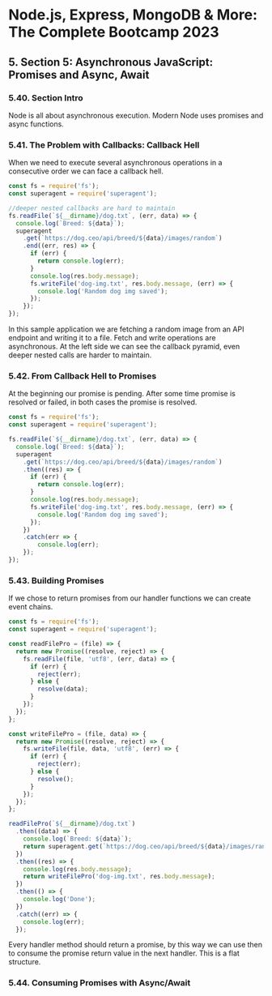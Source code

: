 # Node.js, Express, MongoDB & More: The Complete Bootcamp 2023

## 5. Section 5: Asynchronous JavaScript: Promises and Async, Await

### 5.40. Section Intro

Node is all about asynchronous execution. Modern Node uses promises and async functions.

### 5.41. The Problem with Callbacks: Callback Hell

When we need to execute several asynchronous operations in a consecutive order we can face a callback hell.

```js
const fs = require('fs');
const superagent = require('superagent');

//deeper nested callbacks are hard to maintain 
fs.readFile(`${__dirname}/dog.txt`, (err, data) => {
  console.log(`Breed: ${data}`);
  superagent
    .get(`https://dog.ceo/api/breed/${data}/images/random`)
    .end((err, res) => {
      if (err) {
        return console.log(err);
      }
      console.log(res.body.message);
      fs.writeFile('dog-img.txt', res.body.message, (err) => {
        console.log('Random dog img saved');
      });
    });
});
```

In this sample application we are fetching a random image from an API endpoint and writing it to a file. Fetch and write operations are asynchronous. At the left side we can see the callback pyramid, even deeper nested calls are harder to maintain.

### 5.42. From Callback Hell to Promises

At the beginning our promise is pending. After some time promise is resolved or failed, in both cases the promise is resolved.

```js
const fs = require('fs');
const superagent = require('superagent');

fs.readFile(`${__dirname}/dog.txt`, (err, data) => {
  console.log(`Breed: ${data}`);
  superagent
    .get(`https://dog.ceo/api/breed/${data}/images/random`)
    .then((res) => {
      if (err) {
        return console.log(err);
      }
      console.log(res.body.message);
      fs.writeFile('dog-img.txt', res.body.message, (err) => {
        console.log('Random dog img saved');
      });
    })
    .catch(err => {
        console.log(err);
    });
});
```

### 5.43. Building Promises

If we chose to return promises from our handler functions we can create event chains.

```js
const fs = require('fs');
const superagent = require('superagent');

const readFilePro = (file) => {
  return new Promise((resolve, reject) => {
    fs.readFile(file, 'utf8', (err, data) => {
      if (err) {
        reject(err);
      } else {
        resolve(data);
      }
    });
  });
};

const writeFilePro = (file, data) => {
  return new Promise((resolve, reject) => {
    fs.writeFile(file, data, 'utf8', (err) => {
      if (err) {
        reject(err);
      } else {
        resolve();
      }
    });
  });
};

readFilePro(`${__dirname}/dog.txt`)
  .then((data) => {
    console.log(`Breed: ${data}`);
    return superagent.get(`https://dog.ceo/api/breed/${data}/images/random`);
  })
  .then((res) => {
    console.log(res.body.message);
    return writeFilePro('dog-img.txt', res.body.message);
  })
  .then(() => {
    console.log('Done');
  })
  .catch((err) => {
    console.log(err);
  });
```

Every handler method should return a promise, by this way we can use then to consume the promise return value in the next handler. This is a flat structure.

### 5.44. Consuming Promises with Async/Await

